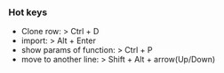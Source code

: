 ### Hot keys
- Clone row: > Ctrl + D
- import: > Alt + Enter
- show params of function: > Ctrl + P
- move to another line: > Shift + Alt + arrow(Up/Down)

